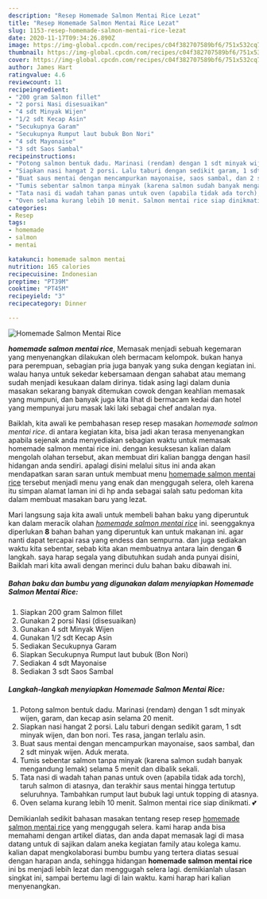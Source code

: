 ```yaml
---
description: "Resep Homemade Salmon Mentai Rice Lezat"
title: "Resep Homemade Salmon Mentai Rice Lezat"
slug: 1153-resep-homemade-salmon-mentai-rice-lezat
date: 2020-11-17T09:34:26.890Z
image: https://img-global.cpcdn.com/recipes/c04f382707589bf6/751x532cq70/homemade-salmon-mentai-rice-foto-resep-utama.jpg
thumbnail: https://img-global.cpcdn.com/recipes/c04f382707589bf6/751x532cq70/homemade-salmon-mentai-rice-foto-resep-utama.jpg
cover: https://img-global.cpcdn.com/recipes/c04f382707589bf6/751x532cq70/homemade-salmon-mentai-rice-foto-resep-utama.jpg
author: James Hart
ratingvalue: 4.6
reviewcount: 11
recipeingredient:
- "200 gram Salmon fillet"
- "2 porsi Nasi disesuaikan"
- "4 sdt Minyak Wijen"
- "1/2 sdt Kecap Asin"
- "Secukupnya Garam"
- "Secukupnya Rumput laut bubuk Bon Nori"
- "4 sdt Mayonaise"
- "3 sdt Saos Sambal"
recipeinstructions:
- "Potong salmon bentuk dadu. Marinasi (rendam) dengan 1 sdt minyak wijen, garam, dan kecap asin selama 20 menit."
- "Siapkan nasi hangat 2 porsi. Lalu taburi dengan sedikit garam, 1 sdt minyak wijen, dan bon nori. Tes rasa, jangan terlalu asin."
- "Buat saus mentai dengan mencampurkan mayonaise, saos sambal, dan 2 sdt minyak wijen. Aduk merata."
- "Tumis sebentar salmon tanpa minyak (karena salmon sudah banyak mengandung lemak) selama 5 menit dan dibalik sekali."
- "Tata nasi di wadah tahan panas untuk oven (apabila tidak ada torch), taruh salmon di atasnya, dan terakhir saus mentai hingga tertutup seluruhnya. Tambahkan rumput laut bubuk lagi untuk topping di atasnya."
- "Oven selama kurang lebih 10 menit. Salmon mentai rice siap dinikmati. 💕"
categories:
- Resep
tags:
- homemade
- salmon
- mentai

katakunci: homemade salmon mentai 
nutrition: 165 calories
recipecuisine: Indonesian
preptime: "PT39M"
cooktime: "PT45M"
recipeyield: "3"
recipecategory: Dinner

---
```



![Homemade Salmon Mentai Rice](https://img-global.cpcdn.com/recipes/c04f382707589bf6/751x532cq70/homemade-salmon-mentai-rice-foto-resep-utama.jpg)

<b><i>homemade salmon mentai rice</i></b>, Memasak menjadi sebuah kegemaran yang menyenangkan dilakukan oleh bermacam kelompok. bukan hanya para perempuan, sebagian pria juga banyak yang suka dengan kegiatan ini. walau hanya untuk sekedar kebersamaan dengan sahabat atau memang sudah menjadi kesukaan dalam dirinya. tidak asing lagi dalam dunia masakan sekarang banyak ditemukan cowok dengan keahlian memasak yang mumpuni, dan banyak juga kita lihat di bermacam kedai dan hotel yang mempunyai juru masak laki laki sebagai chef andalan nya.



Baiklah, kita awali ke pembahasan resep resep masakan <i>homemade salmon mentai rice</i>. di antara kegiatan kita, bisa jadi akan terasa menyenangkan apabila sejenak anda menyediakan sebagian waktu untuk memasak homemade salmon mentai rice ini. dengan kesuksesan kalian dalam mengolah olahan tersebut, akan membuat diri kalian bangga dengan hasil hidangan anda sendiri. apalagi disini melalui situs ini anda akan mendapatkan saran saran untuk membuat menu <u>homemade salmon mentai rice</u> tersebut menjadi menu yang enak dan menggugah selera, oleh karena itu simpan alamat laman ini di hp anda sebagai salah satu pedoman kita dalam membuat masakan baru yang lezat.


Mari langsung saja kita awali untuk membeli bahan baku yang diperuntuk kan dalam meracik olahan <u><i>homemade salmon mentai rice</i></u> ini. seenggaknya diperlukan <b>8</b> bahan bahan yang diperuntuk kan untuk makanan ini. agar nanti dapat tercapai rasa yang endess dan sempurna. dan juga sediakan waktu kita sebentar, sebab kita akan membuatnya antara lain dengan <b>6</b> langkah. saya harap segala yang dibutuhkan sudah anda punyai disini, Baiklah mari kita awali dengan merinci dulu bahan baku dibawah ini.

<!--inarticleads1-->

##### Bahan baku dan bumbu yang digunakan dalam menyiapkan Homemade Salmon Mentai Rice:

1. Siapkan 200 gram Salmon fillet
1. Gunakan 2 porsi Nasi (disesuaikan)
1. Gunakan 4 sdt Minyak Wijen
1. Gunakan 1/2 sdt Kecap Asin
1. Sediakan Secukupnya Garam
1. Siapkan Secukupnya Rumput laut bubuk (Bon Nori)
1. Sediakan 4 sdt Mayonaise
1. Sediakan 3 sdt Saos Sambal




<!--inarticleads2-->

##### Langkah-langkah menyiapkan Homemade Salmon Mentai Rice:

1. Potong salmon bentuk dadu. Marinasi (rendam) dengan 1 sdt minyak wijen, garam, dan kecap asin selama 20 menit.
1. Siapkan nasi hangat 2 porsi. Lalu taburi dengan sedikit garam, 1 sdt minyak wijen, dan bon nori. Tes rasa, jangan terlalu asin.
1. Buat saus mentai dengan mencampurkan mayonaise, saos sambal, dan 2 sdt minyak wijen. Aduk merata.
1. Tumis sebentar salmon tanpa minyak (karena salmon sudah banyak mengandung lemak) selama 5 menit dan dibalik sekali.
1. Tata nasi di wadah tahan panas untuk oven (apabila tidak ada torch), taruh salmon di atasnya, dan terakhir saus mentai hingga tertutup seluruhnya. Tambahkan rumput laut bubuk lagi untuk topping di atasnya.
1. Oven selama kurang lebih 10 menit. Salmon mentai rice siap dinikmati. 💕




Demikianlah sedikit bahasan masakan tentang resep resep <u>homemade salmon mentai rice</u> yang menggugah selera. kami harap anda bisa memahami dengan artikel diatas, dan anda dapat memasak lagi di masa datang untuk di sajikan dalam aneka kegiatan family atau kolega kamu. kalian dapat mengkolaborasi bumbu bumbu yang tertera diatas sesuai dengan harapan anda, sehingga hidangan <b>homemade salmon mentai rice</b> ini bs menjadi lebih lezat dan menggugah selera lagi. demikianlah ulasan singkat ini, sampai bertemu lagi di lain waktu. kami harap hari kalian menyenangkan.
